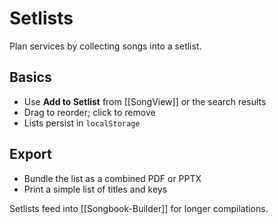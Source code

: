 # Setlists

Plan services by collecting songs into a setlist.

## Basics
- Use **Add to Setlist** from [[SongView]] or the search results
- Drag to reorder; click to remove
- Lists persist in `localStorage`

## Export
- Bundle the list as a combined PDF or PPTX
- Print a simple list of titles and keys

Setlists feed into [[Songbook-Builder]] for longer compilations.

